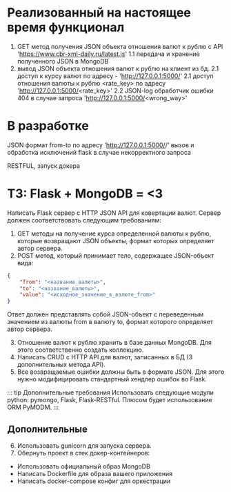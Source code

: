 # Реализованный на настоящее время функционал

1. GET метод получения JSON объекта отношения валют к рублю с API 'https://www.cbr-xml-daily.ru/latest.js'
1.1 передача и хранение полученного JSON в MongoDB
2. вывод JSON объекта отношения валют к рублю на клиент из бд.
2.1 доступ к курсу валют по адресу - 'http://127.0.0.1:5000/'
2.1 доступ отношения валюты к рублю <rate_key> по адресу 'http://127.0.0.1:5000/<rate_key>'
2.2 JSON-log обработчик ошибки 404 в случае запроса 'http://127.0.0.1:5000/<wrong_way>'

# В разработке

JSON формат from-to по адресу 'http://127.0.0.1:5000/<from>/<to>'
вызов и обработка исключений flask в случае некорректного запроса

RESTFUL, запуск докера


# ТЗ: Flask + MongoDB = <3

Написать Flask сервер с HTTP JSON API для ковертации валют. Сервер должен соответствовать следующим требованиям:
1. GET методы на получение курса определенной валюты к рублю, которые возвращают JSON объекты, формат которых определяет автор сервера.
2. POST метод, который принимает тело, содержащее JSON-объект вида:

```json
{
    "from": "<название_валюты>",
    "to": "<название_валюты>",
    "value": "<исходное_значение_в_валюте_from>"
}
```

Ответ должен представлять собой JSON-объект с переведенным значением из валюты from в валюту to, формат которого определяет автор сервера.

3. Отношение валют к рублю хранить в базе данных MongoDB. Для этого соответственно создать коллекцию.
4. Написать CRUD с HTTP API для валют, записанных в БД (3 дополнительных метода API).
5. Все возвращаемые ошибки должны быть в формате JSON. Для этого нужно модифицировать стандартный хендлер ошибок во Flask.

::: tip Дополнительные требования
Использовать следующие модули python: pymongo, Flask, Flask-RESTful.
Плюcом будет использование ORM PyMODM.
:::

## Дополнительные

6. Использовать gunicorn для запуска сервера.
7. Обернуть проект в стек докер-контейнеров:
  * Использовать официальный образ MongoDB
  * Написать Dockerfile для образа вашего приложения
  * Написать docker-compose конфиг для оркестрации
